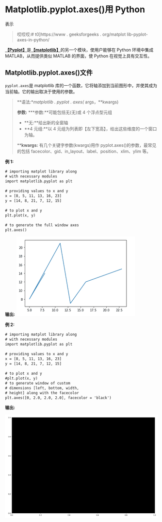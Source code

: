 # Matplotlib.pyplot.axes()用 Python

表示

> 哎哎哎:# t0]https://www . geeksforgeeks . org/matplot lib-pyplot-axes-in-python/

[**【Pyplot】**](https://www.geeksforgeeks.org/pyplot-in-matplotlib/)是[**【matplotlib】**](https://www.geeksforgeeks.org/python-introduction-matplotlib/)的另一个模块，使用户能够在 Python 环境中集成 MATLAB，从而提供类似 MATLAB 的界面，使 Python 在视觉上具有交互性。

## Matplotlib.pyplot.axes()文件

`pyplot.axes`是 matplotlib 库的一个函数，它将轴添加到当前图形中，并使其成为当前轴。它的输出取决于使用的参数。

> **语法:**matplotlib . pyplot . axes(* args，**kwargs)
> 
> **参数:**
> ***参数:**可能包括无(无)或 4 个浮点型元组
> 
> *   **无:**给出新的全窗轴
> *   **4 元组:**以 4 元组为列表即【左下宽高】，给出这些维度的一个窗口为轴。
> 
> ****kwargs:** 有几个关键字参数(kwargs)用作 pyplot.axes()的参数，最常见的包括 facecolor、gid、in_layout、label、position、xlim、ylim 等。

**例 1:**

```
# importing matplot library along 
# with necessary modules
import matplotlib.pyplot as plt

# providing values to x and y 
x = [8, 5, 11, 13, 16, 23]
y = [14, 8, 21, 7, 12, 15]

# to plot x and y
plt.plot(x, y)

# to generate the full window axes
plt.axes()
```

**输出:**
![](img/260c27a14d900d17e7ae57662b1cf22e.png)

**例 2:**

```
# importing matplot library along 
# with necessary modules
import matplotlib.pyplot as plt

# providing values to x and y 
x = [8, 5, 11, 13, 16, 23]
y = [14, 8, 21, 7, 12, 15]

# to plot x and y
#plt.plot(x, y)
# to generate window of custom 
# dimensions [left, bottom, width,
# height] along with the facecolor 
plt.axes([0, 2.0, 2.0, 2.0], facecolor = 'black') 
```

**输出:**

![python-matplotlib-axes-2](img/606d32e5c292f288d4f98a6ac9b2084e.png)